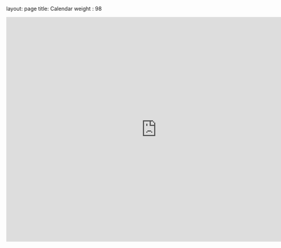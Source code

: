 layout: page
title: Calendar
weight : 98

<iframe src="https://calendar.google.com/calendar/embed?height=600&amp;wkst=1&amp;bgcolor=%23FFFFFF&amp;src=3sfdtjj3imo0sd4j5bsfffd4o4%40group.calendar.google.com&amp;color=%23865A5A&amp;ctz=America%2FLos_Angeles" style="border-width:0" width="800" height="600" frameborder="0" scrolling="no"></iframe>
